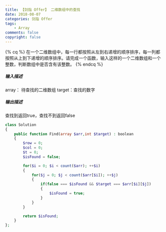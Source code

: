 ```yaml
---
title: 【剑指 Offer】 二维数组中的查找
date: 2018-08-07
categories: 剑指 Offer
tags:
    - Array
comments: false
copyright: false
---
```

{% cq %}
在一个二维数组中，每一行都按照从左到右递增的顺序排序，每一列都按照从上到下递增的顺序排序。请完成一个函数，输入这样的一个二维数组和一个整数，判断数组中是否含有该整数。
{% endcq %}
<!-- more -->
##### 输入描述
array： 待查找的二维数组 target：查找的数字
##### 输出描述
查找到返回true，查找不到返回false

``` php
class Solution
{
    public function Find(array $arr,int $target) : boolean
    {
        $row = 0;
        $col = 0;
        $t = 0;
        $isFound = false;

        for($i = 0; $i < count($arr); ++$i)
        {
            for($j = 0; $j < count($arr[$i]); ++$j)
            {
                if(false === $isFound && $target === $arr[$i][$j])
                {
                    $isFound = true;
                }
            }
        }

        return $isFound;
    }
};
```